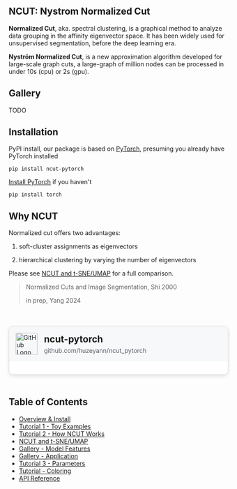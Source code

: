 
## NCUT: Nystrom Normalized Cut

**Normalized Cut**, aka. spectral clustering, is a graphical method to analyze data grouping in the affinity eigenvector space. It has been widely used for unsupervised segmentation, before the deep learning era.

**Nyström Normalized Cut**, is a new approximation algorithm developed for large-scale graph cuts,  a large-graph of million nodes can be processed in under 10s (cpu) or 2s (gpu).  

## Gallery
TODO

## Installation

PyPI install, our package is based on [PyTorch](https://pytorch.org/get-started/locally/), presuming you already have PyTorch installed

```shell
pip install ncut-pytorch
```

[Install PyTorch](https://pytorch.org/get-started/locally/) if you haven't
```shell
pip install torch
```
## Why NCUT

Normalized cut offers two advantages:

1. soft-cluster assignments as eigenvectors

2. hierarchical clustering by varying the number of eigenvectors

Please see [NCUT and t-SNE/UMAP](compare.md) for a full comparison.


> Normalized Cuts and Image Segmentation, Shi 2000
> 
> in prep, Yang 2024

<div style="max-width: 600px; margin: 50px auto; border: 1px solid #ddd; border-radius: 10px; overflow: hidden; box-shadow: 0 4px 8px rgba(0, 0, 0, 0.1);">
    <a href="https://github.com/huzeyann/ncut_pytorch" target="_blank" style="text-decoration: none; color: inherit;">
        <div style="display: flex; align-items: center; padding: 15px; background-color: #f6f8fa;">
            <img src="https://upload.wikimedia.org/wikipedia/commons/9/91/Octicons-mark-github.svg" alt="GitHub Logo" style="width: 50px; height: 50px; margin-right: 15px;">
            <div>
                <h2 style="margin: 0;">ncut-pytorch</h2>
                <p style="margin: 5px 0 0; color: #586069;">github.com/huzeyann/ncut_pytorch</p>
            </div>
        </div>
        <div style="padding: 15px; background-color: #fff;">
            <p style="margin: 0; color: #333;"></p>
        </div>
    </a>
</div>


## Table of Contents

- [Overview & Install](index.md)
- [Tutorial 1 - Toy Examples](tutorials.md)
- [Tutorial 2 - How NCUT Works](how_ncut_works.md)
- [NCUT and t-SNE/UMAP](compare.md)
- [Gallery - Model Features](model_feature_gallery.md)
- [Gallery - Application](application_gallery.md)
- [Tutorial 3 - Parameters](parameters.md)
- [Tutorial - Coloring](coloring.md)
- [API Reference](api_reference.md)